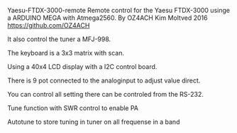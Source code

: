 Yaesu-FTDX-3000-remote
Remote control for the Yaesu FTDX-3000 usinge a ARDUINO MEGA with Atmega2560.
By OZ4ACH Kim Moltved 2016
https://github.com/OZ4ACH

It also control the tuner a MFJ-998.

The keyboard is a 3x3 matrix with scan.

Using a 40x4 LCD display with a I2C control board.

There is 9 pot connected to the analoginput to adjust value direct.

You can control all setting there can be controled from the RS-232.

Tune function with SWR control to enable PA

Autotune to store tuning in tuner on all frequense in a band
